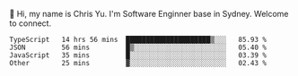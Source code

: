 👋 Hi, my name is Chris Yu. I'm Software Enginner base in Sydney. Welcome to connect.

<!--START_SECTION:waka-->

```text
TypeScript   14 hrs 56 mins  █████████████████████▒░░░   85.93 %
JSON         56 mins         █▒░░░░░░░░░░░░░░░░░░░░░░░   05.40 %
JavaScript   35 mins         █░░░░░░░░░░░░░░░░░░░░░░░░   03.39 %
Other        25 mins         ▓░░░░░░░░░░░░░░░░░░░░░░░░   02.43 %
```

<!--END_SECTION:waka-->

